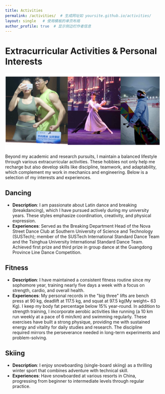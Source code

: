 ```yaml
---
title: Activities
permalink: /activities/  # 生成网址如 yoursite.github.io/activities/
layout: single   # 使用模板的单页布局
author_profile: true  # 显示侧边栏作者信息
---
```


# Extracurricular Activities & Personal Interests

![Activities Collage](/assets/img/activities-collage.svg)  <!-- 整合后的单一图像，响应式显示 -->
Beyond my academic and research pursuits, I maintain a balanced lifestyle through various extracurricular activities. These hobbies not only help me recharge but also develop skills like discipline, teamwork, and adaptability, which complement my work in mechanics and engineering. Below is a selection of my interests and experiences.

## Dancing
- **Description**: I am passionate about Latin dance and breaking (breakdancing), which I have pursued actively during my university years. These styles emphasize coordination, creativity, and physical expression.  
- **Experiences**: Served as the Breaking Department Head of the Nova Street Dance Club at Southern University of Science and Technology (SUSTech); member of the SUSTech International Standard Dance Team and the Tsinghua University International Standard Dance Team. Achieved first prize and third prize in group dance at the Guangdong Province Line Dance Competition.  

## Fitness
- **Description**: I have maintained a consistent fitness routine since my sophomore year, training nearly five days a week with a focus on strength, cardio, and overall health.  
- **Experiences**: My personal records in the "big three" lifts are bench press at 90 kg, deadlift at 117.5 kg, and squat at 97.5 kg(My weight~ 63 Kg). I keep my body fat percentage below 15% year-round. In addition to strength training, I incorporate aerobic activities like running (a 10 km run weekly at a pace of 6 min/km) and swimming regularly. These exercises have built a strong physique, providing me with sustained energy and vitality for daily studies and research. The discipline required mirrors the perseverance needed in long-term experiments and problem-solving.

## Skiing 
- **Description**: I enjoy snowboarding (single-board skiing) as a thrilling winter sport that combines adventure with technical skill.  
- **Experiences**: Have snowboarded at various resorts in China, progressing from beginner to intermediate levels through regular practice.  